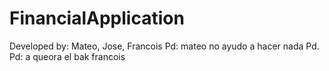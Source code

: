 # FinancialApplication
Developed by:
Mateo, Jose, Francois
Pd: mateo no ayudo a hacer nada
Pd. Pd: a queora el bak francois

